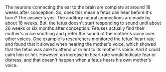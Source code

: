 The neurons connecting the ear to the brain are complete at around 18 weeks
after conception. So, does this mean a fetus can hear before it's born? The
answer's yes. The auditory neural connections are made by about 18 weeks. But,
the fetus doesn't start responding to sound until about 26 weeks or six months
after conception. Fetuses actually find their mother's voice soothing and
prefer the sound of the mother's voice over other voices. One example is
researchers monitored the fetus' heart rate and found that it slowed when
hearing the mother's voice, which showed that the fetus was able to attend or
orient to its mother's voice. And it could calm him or her. However, an
increase in heart rate would indicate fear or distress, and that doesn't happen
when a fetus hears his own mother's voice.
